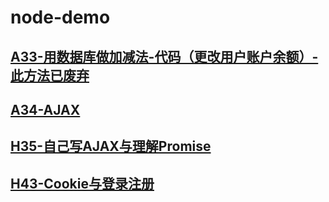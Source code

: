 # node-demo

## [A33-用数据库做加减法-代码（更改用户账户余额）-此方法已废弃](https://github.com/zerolhao/node-demo/tree/master/A33-lessonCode)
## [A34-AJAX](https://github.com/zerolhao/node-demo/tree/master/A34-AJAX)
## [H35-自己写AJAX与理解Promise](https://github.com/zerolhao/node-demo/tree/master/H35-AJAX-Promise)
## [H43-Cookie与登录注册](https://github.com/zerolhao/node-demo/tree/master/H43-Cookie%E4%B8%8E%E7%99%BB%E5%BD%95%E6%B3%A8%E5%86%8C)